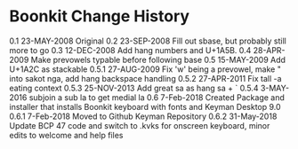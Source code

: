 Boonkit Change History
=======================

 0.1     23-MAY-2008     Original
 0.2     23-SEP-2008     Fill out sbase, but probably still more to go
 0.3     12-DEC-2008     Add hang numbers and U+1A5B.
 0.4     28-APR-2009     Make prevowels typable before following base
 0.5     15-MAY-2009     Add U+1A2C as stackable
 0.5.1   27-AUG-2009     Fix 'w' being a prevowel, make " into sakot nga, add hang backspace handling
 0.5.2   27-APR-2011     Fix tall -a eating context
 0.5.3   25-NOV-2013     Add great sa as hang sa + `
 0.5.4    3-MAY-2016     subjoin a sub la to get medial la
 0.6      7-Feb-2018     Created Package and installer that installs Boonkit keyboard with fonts and Keyman Desktop 9.0
 0.6.1    7-Feb-2018     Moved to Github Keyman Repository
 0.6.2   31-May-2018     Update BCP 47 code and switch to .kvks for onscreen keyboard, minor edits to welcome and help files

